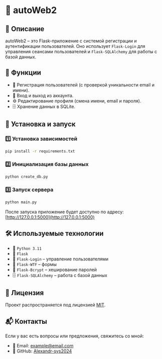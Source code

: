 # 🔐 autoWeb2

## 📌 Описание
autoWeb2 – это Flask-приложение с системой регистрации и аутентификации пользователей. Оно использует `Flask-Login` для управления сеансами пользователей и `Flask-SQLAlchemy` для работы с базой данных.

## 🔧 Функции
- 👤 Регистрация пользователей (с проверкой уникальности email и имени).
- 🔑 Вход и выход из аккаунта.
- ⚙️ Редактирование профиля (смена имени, email и пароля).
- 🗄 Хранение данных в SQLite.

## 🚀 Установка и запуск
### 1️⃣ Установка зависимостей
```bash
pip install -r requirements.txt
```
### 2️⃣ Инициализация базы данных
```bash
python create_db.py
```
### 3️⃣ Запуск сервера
```bash
python main.py
```
После запуска приложение будет доступно по адресу: [http://127.0.0.1:5000](http://127.0.0.1:5000)

## 🛠 Используемые технологии
- 🐍 `Python 3.11`
- 🚀 `Flask`
- 🔐 `Flask-Login` – управление пользователями
- 🔄 `Flask-WTF` – формы
- 🔑 `Flask-Bcrypt` – хеширование паролей
- 🗄 `Flask-SQLAlchemy` – работа с базой данных

## 📜 Лицензия
Проект распространяется под лицензией [MIT](LICENSE).

## 📬 Контакты
Если у вас есть вопросы или предложения, свяжитесь со мной:
- 📧 Email: example@email.com
- 💼 GitHub: [Alexandr-sys2024](https://github.com/Alexandr-sys2024)
